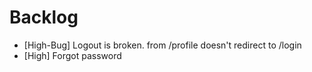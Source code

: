 # Backlog

* [High-Bug] Logout is broken. from /profile doesn't redirect to /login
* [High] Forgot password